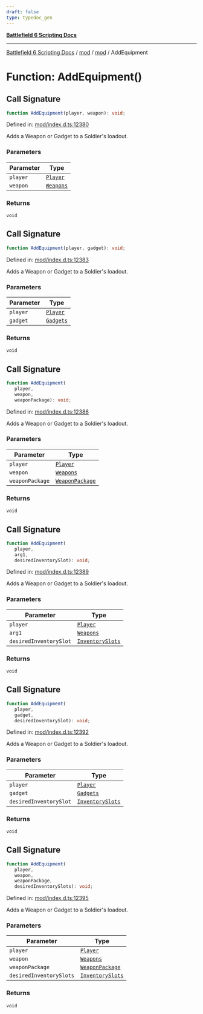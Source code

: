 ```yaml
---
draft: false
type: typedoc_gen
---
```


[**Battlefield 6 Scripting Docs**](../../../_index.md)

***

[Battlefield 6 Scripting Docs](../../../_index.md) / [mod](../../_index.md) / [mod](../_index.md) / AddEquipment

# Function: AddEquipment()

## Call Signature

```ts
function AddEquipment(player, weapon): void;
```

Defined in: [mod/index.d.ts:12380](https://github.com/battlefield-portal-community/portal-docs/blob/6d87e21c5922a3efb03c634dbe98e5fe6e797672/generators/santiago/mod/index.d.ts#L12380)

Adds a Weapon or Gadget to a Soldier's loadout.

### Parameters

| Parameter | Type |
| ------ | ------ |
| `player` | [`Player`](../Player/_index.md) |
| `weapon` | [`Weapons`](../Weapons/_index.md) |

### Returns

`void`

## Call Signature

```ts
function AddEquipment(player, gadget): void;
```

Defined in: [mod/index.d.ts:12383](https://github.com/battlefield-portal-community/portal-docs/blob/6d87e21c5922a3efb03c634dbe98e5fe6e797672/generators/santiago/mod/index.d.ts#L12383)

Adds a Weapon or Gadget to a Soldier's loadout.

### Parameters

| Parameter | Type |
| ------ | ------ |
| `player` | [`Player`](../Player/_index.md) |
| `gadget` | [`Gadgets`](../Gadgets/_index.md) |

### Returns

`void`

## Call Signature

```ts
function AddEquipment(
   player, 
   weapon, 
   weaponPackage): void;
```

Defined in: [mod/index.d.ts:12386](https://github.com/battlefield-portal-community/portal-docs/blob/6d87e21c5922a3efb03c634dbe98e5fe6e797672/generators/santiago/mod/index.d.ts#L12386)

Adds a Weapon or Gadget to a Soldier's loadout.

### Parameters

| Parameter | Type |
| ------ | ------ |
| `player` | [`Player`](../Player/_index.md) |
| `weapon` | [`Weapons`](../Weapons/_index.md) |
| `weaponPackage` | [`WeaponPackage`](../WeaponPackage/_index.md) |

### Returns

`void`

## Call Signature

```ts
function AddEquipment(
   player, 
   arg1, 
   desiredInventorySlot): void;
```

Defined in: [mod/index.d.ts:12389](https://github.com/battlefield-portal-community/portal-docs/blob/6d87e21c5922a3efb03c634dbe98e5fe6e797672/generators/santiago/mod/index.d.ts#L12389)

Adds a Weapon or Gadget to a Soldier's loadout.

### Parameters

| Parameter | Type |
| ------ | ------ |
| `player` | [`Player`](../Player/_index.md) |
| `arg1` | [`Weapons`](../Weapons/_index.md) |
| `desiredInventorySlot` | [`InventorySlots`](../InventorySlots/_index.md) |

### Returns

`void`

## Call Signature

```ts
function AddEquipment(
   player, 
   gadget, 
   desiredInventorySlot): void;
```

Defined in: [mod/index.d.ts:12392](https://github.com/battlefield-portal-community/portal-docs/blob/6d87e21c5922a3efb03c634dbe98e5fe6e797672/generators/santiago/mod/index.d.ts#L12392)

Adds a Weapon or Gadget to a Soldier's loadout.

### Parameters

| Parameter | Type |
| ------ | ------ |
| `player` | [`Player`](../Player/_index.md) |
| `gadget` | [`Gadgets`](../Gadgets/_index.md) |
| `desiredInventorySlot` | [`InventorySlots`](../InventorySlots/_index.md) |

### Returns

`void`

## Call Signature

```ts
function AddEquipment(
   player, 
   weapon, 
   weaponPackage, 
   desiredInventorySlots): void;
```

Defined in: [mod/index.d.ts:12395](https://github.com/battlefield-portal-community/portal-docs/blob/6d87e21c5922a3efb03c634dbe98e5fe6e797672/generators/santiago/mod/index.d.ts#L12395)

Adds a Weapon or Gadget to a Soldier's loadout.

### Parameters

| Parameter | Type |
| ------ | ------ |
| `player` | [`Player`](../Player/_index.md) |
| `weapon` | [`Weapons`](../Weapons/_index.md) |
| `weaponPackage` | [`WeaponPackage`](../WeaponPackage/_index.md) |
| `desiredInventorySlots` | [`InventorySlots`](../InventorySlots/_index.md) |

### Returns

`void`
